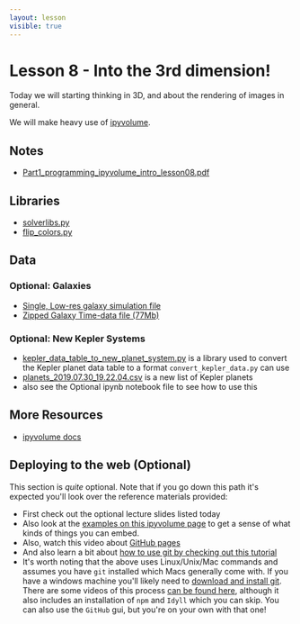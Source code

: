 ```yaml
---
layout: lesson
visible: true
---
```


# Lesson 8 - Into the 3rd dimension!

Today we will starting thinking in 3D, and about the rendering of images in general.

We will make heavy use of [ipyvolume](https://ipyvolume.readthedocs.io/en/latest/).

## Notes

 * [Part1_programming_ipyvolume_intro_lesson08.pdf](Part1_programming_ipyvolume_intro_lesson08.pdf)

## Libraries

 * [solverlibs.py](solverlibs.py)
 * [flip_colors.py](flip_colors.py)

## Data

### Optional: Galaxies

 * [Single, Low-res galaxy simulation file](data/outarrsnap_001_fac1n3.txt)
 * [Zipped Galaxy Time-data file (77Mb)](http://www.astroblend.com/ba2016/extra_resources/galaxyFiles.zip)
 
### Optional: New Kepler Systems

 * [kepler_data_table_to_new_planet_system.py](kepler_data_table_to_new_planet_system.py) is a library used to convert the Kepler planet data table to a format `convert_kepler_data.py` can use
 * [planets_2019.07.30_19.22.04.csv](planets_2019.07.30_19.22.04.csv) is a new list of Kepler planets
 * also see the Optional ipynb notebook file to see how to use this

## More Resources

 * [ipyvolume docs](https://ipyvolume.readthedocs.io/en/latest/)


## Deploying to the web (Optional)

This section is *quite* optional.  Note that if you go down this path it's expected you'll look over the reference materials provided:

 * First check out the optional lecture slides listed today
 * Also look at the [examples on this ipyvolume page](https://ipyvolume.readthedocs.io/en/latest/bqplot.html#) to get a sense of what kinds of things you can embed.
 * Also, watch this video about [GitHub pages](https://pages.github.com/)
 * And also learn a bit about [how to use git by checking out this tutorial](https://product.hubspot.com/blog/git-and-github-tutorial-for-beginners)
 * It's worth noting that the above uses Linux/Unix/Mac commands and assumes you have ```git``` installed which Macs generally come with. If you have a windows machine you'll likely need to [download and install git](https://git-scm.com/).  There are some videos of this process [can be found here](https://uiuc-ischool-dataviz.github.io/spring2019online/week10/), although it also includes an installation of ```npm``` and ```Idyll``` which you can skip.  You can also use the `GitHub` gui, but you're on your own with that one!
